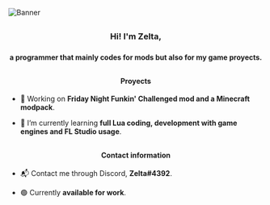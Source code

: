 ![Banner](https://i.imgur.io/5FT3pAU_d.webp?maxwidth=640&shape=thumb&fidelity=medium)
<h2> </h2>

<h3 align = "center">Hi! I'm Zelta,<h3>
<h4 align = "center">a programmer that mainly codes for mods but also for my game proyects.
<p> </h4>
  <h2> </h2>

<h4 align = "center">Proyects
<p> </h4>

-  🔧 Working on **Friday Night Funkin' Challenged mod and a Minecraft modpack**.

-  📖 I’m currently learning **full Lua coding, development with game engines and FL Studio usage**.
  
<h2> </h2>

<h4 align = "center">Contact information
<p> </h4>

-  📬 Contact me through Discord, **Zelta#4392**.

-  🟢 Currently **available for work**.